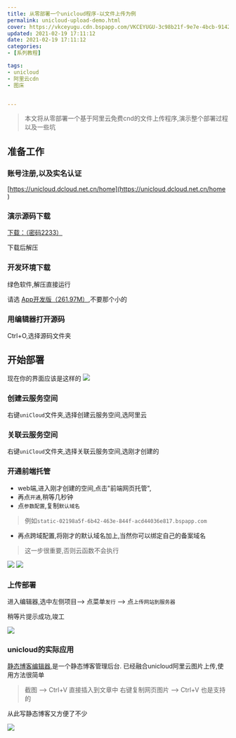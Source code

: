 ```yaml
---
title: 从零部署一个unicloud程序-以文件上传为例
permalink: unicloud-upload-demo.html
cover: https://vkceyugu.cdn.bspapp.com/VKCEYUGU-3c98b21f-9e7e-4bcb-9142-940554115122/b759df11-b1a2-4bf6-8a51-1770df4867eb.png
updated: 2021-02-19 17:11:12
date: 2021-02-19 17:11:12
categories: 
- [系列教程]

tags: 
- unicloud
- 阿里云cdn
- 图床


---
```


> 本文将从零部署一个基于阿里云免费cnd的文件上传程序,演示整个部署过程以及一些坑

## 准备工作

### 账号注册,以及实名认证

[https://unicloud.dcloud.net.cn/home](https://unicloud.dcloud.net.cn/home )

### 演示源码下载

[下载：（密码2233）](https://545c.com/d/19473836-42522931-e58c84 "源码下载：（密码2233）")

下载后解压

### 开发环境下载

绿色软件,解压直接运行

请选 [App开发版（261.97M）](https://download1.dcloud.net.cn/download/HBuilderX.3.1.2.20210206.full.zip "App开发版（261.97M）"),不要那个小的

### 用编辑器打开源码

Ctrl+O,选择源码文件夹

## 开始部署

现在你的界面应该是这样的
![](https://vkceyugu.cdn.bspapp.com/VKCEYUGU-3c98b21f-9e7e-4bcb-9142-940554115122/d965ea10-8772-4aba-9c46-1bbc2b947fc5.png)

### 创建云服务空间

右键`uniCloud`文件夹,选择创建云服务空间,选阿里云

### 关联云服务空间
右键`uniCloud`文件夹,选择关联云服务空间,选刚才创建的


### 开通前端托管

- web端,进入刚才创建的空间,点击"前端网页托管",
- 再点`开通`,稍等几秒钟
- 点`参数配置`,复制`默认域名`
 > 例如`static-02198a5f-6b42-463e-844f-acd44036e817.bspapp.com`

- 再点跨域配置,将刚才的默认域名加上,当然你可以绑定自己的备案域名

 > 这一步很重要,否则云函数不会执行

![](https://vkceyugu.cdn.bspapp.com/VKCEYUGU-3c98b21f-9e7e-4bcb-9142-940554115122/41339487-7b40-4a67-b1e3-190e6799f275.png)
![](https://vkceyugu.cdn.bspapp.com/VKCEYUGU-3c98b21f-9e7e-4bcb-9142-940554115122/242bc2bd-e187-4b0a-882e-6e6879b6f6b4.png)


### 上传部署

进入编辑器,选中左侧项目--> 点菜单`发行` --> 点`上传网站到服务器`

稍等片提示成功,竣工

![](https://vkceyugu.cdn.bspapp.com/VKCEYUGU-3c98b21f-9e7e-4bcb-9142-940554115122/421e8f75-a4f6-4a03-9582-fcddc35351a0.png)

### unicloud的实际应用

[静态博客编辑器](https://jingtaiboke.com/ "静态博客编辑器"),是一个静态博客管理后台.
已经融合unicloud阿里云图片上传,使用方法很简单
> 截图 --> Ctrl+V 直接插入到文章中
> 右键复制网页图片 --> Ctrl+V 也是支持的

从此写静态博客又方便了不少

![](https://vkceyugu.cdn.bspapp.com/VKCEYUGU-3c98b21f-9e7e-4bcb-9142-940554115122/34e56954-308c-42b4-9169-4f73f5b08cca.png)




